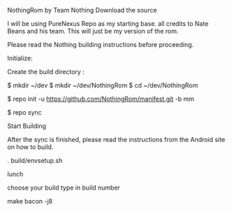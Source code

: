 NothingRom by Team Nothing Download the source

I will be using PureNexus Repo as my starting base. all credits to Nate Beans and his team.
This will just be my version of the rom.

Please read the Nothing building instructions before proceeding.

Initialize:

Create the build directory :

$ mkdir ~/dev $ mkdir ~/dev/NothingRom $ cd ~/dev/NothingRom 

$ repo init -u https://github.com/NothingRom/manifest.git -b mm

$ repo sync

Start Building

After the sync is finished, please read the instructions from the Android site on how to build.

. build/envsetup.sh 

lunch

choose your build type in build number

make bacon -j8
